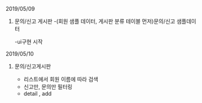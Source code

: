 
2019/05/09 

1. 문의/신고 게시판
   -(회원 샘플 데이터, 게시판 분류 테이블 먼저)문의/신고 샘플데이터
   
   -ui구현 시작

2019/05/10

1. 문의/신고게시판
  
   - 리스트에서 회원 이름에 따라 검색
   - 신고만, 문의만 필터링
   - detail , add

 
